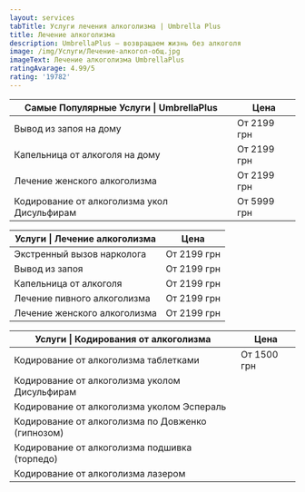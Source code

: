 ```yaml
---
layout: services
tabTitle: Услуги лечения алкоголизма | Umbrella Plus
title: Лечение алкоголизма
description: UmbrellaPlus — возвращаем жизнь без алкоголя
image: /img/Услуги/Лечение-алкогол-общ.jpg
imageText: Лечение алкоголизма UmbrellaPlus
ratingAvarage: 4.99/5
rating: '19782'
---
```


| Самые Популярные Услуги \| UmbrellaPlus     | Цена        |
| ------------------------------------------- | ----------- |
| Вывод из запоя на дому                      | От 2199 грн |
| Капельница от алкоголя на дому              | От 2199 грн |
| Лечение женского алкоголизма                | От 2199 грн |
| Кодирование от алкоголизма укол Дисульфирам | От 5999 грн |

| Услуги \| Лечение алкоголизма | Цена        |
| ----------------------------- | ----------- |
| Экстренный вызов нарколога    | От 2199 грн |
| Вывод из запоя                | От 2199 грн |
| Капельница от алкоголя        | От 2199 грн |
| Лечение пивного алкоголизма   | От 2199 грн |
| Лечение женского алкоголизма  | От 2199 грн |

| Услуги \| Кодирования от алкоголизма              | Цена        |
| ------------------------------------------------- | ----------- |
| Кодирование от алкоголизма таблетками             | От 1500 грн |
| Кодирование от алкоголизма уколом Дисульфирам     |             |
| Кодирование от алкоголизма уколом Эспераль        |             |
| Кодирование от алкоголизма по Довженко (гипнозом) |             |
| Кодирование от алкоголизма подшивка (торпедо)     |             |
| Кодирование от алкоголизма лазером                |             |
